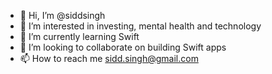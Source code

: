 - 👋 Hi, I’m @siddsingh
- 👀 I’m interested in investing, mental health and technology
- 🌱 I’m currently learning Swift
- 💞️ I’m looking to collaborate on building Swift apps
- 📫 How to reach me sidd.singh@gmail.com

<!---
siddsingh/siddsingh is a ✨ special ✨ repository because its `README.md` (this file) appears on your GitHub profile.
You can click the Preview link to take a look at your changes.
--->
